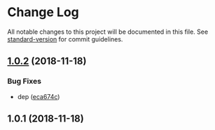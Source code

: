 # Change Log

All notable changes to this project will be documented in this file. See [standard-version](https://github.com/conventional-changelog/standard-version) for commit guidelines.

<a name="1.0.2"></a>
## [1.0.2](https://github.com/kobiburnley/multi-package-dart/compare/v1.0.1...v1.0.2) (2018-11-18)


### Bug Fixes

* dep ([eca674c](https://github.com/kobiburnley/multi-package-dart/commit/eca674c))



<a name="1.0.1"></a>
## 1.0.1 (2018-11-18)
